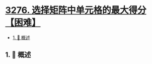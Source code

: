 # [3276. 选择矩阵中单元格的最大得分【困难】](https://github.com/tnotesjs/TNotes.leetcode/tree/main/notes/3276.%20%E9%80%89%E6%8B%A9%E7%9F%A9%E9%98%B5%E4%B8%AD%E5%8D%95%E5%85%83%E6%A0%BC%E7%9A%84%E6%9C%80%E5%A4%A7%E5%BE%97%E5%88%86%E3%80%90%E5%9B%B0%E9%9A%BE%E3%80%91)

<!-- region:toc -->

- [1. 📝 概述](#1--概述)

<!-- endregion:toc -->

## 1. 📝 概述

